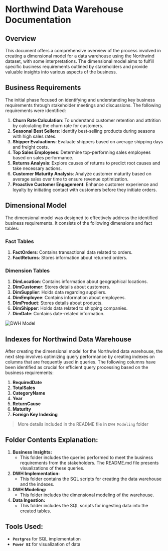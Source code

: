 # **Northwind Data Warehouse Documentation**

## **Overview**

This document offers a comprehensive overview of the process involved in creating a dimensional model for a data warehouse using the Northwind dataset, with some interpretations. The dimensional model aims to fulfill specific business requirements outlined by stakeholders and provide valuable insights into various aspects of the business.

## **Business Requirements**

The initial phase focused on identifying and understanding key business requirements through stakeholder meetings and discussions. The following requirements were identified:

1. **Churn Rate Calculation**: To understand customer retention and attrition by calculating the churn rate for customers.
2. **Seasonal Best Sellers**: Identify best-selling products during seasons with high sales rates.
3. **Shipper Evaluations**: Evaluate shippers based on average shipping days and freight costs.
4. **Top Sales Employees**: Determine top-performing sales employees based on sales performance.
5. **Returns Analysis**: Explore causes of returns to predict root causes and take necessary actions.
6. **Customer Maturity Analysis**: Analyze customer maturity based on average sales over time to ensure revenue optimization.
7. **Proactive Customer Engagement**: Enhance customer experience and loyalty by initiating contact with customers before they initiate orders.

## **Dimensional Model**

The dimensional model was designed to effectively address the identified business requirements. It consists of the following dimensions and fact tables:

### **Fact Tables**

1. **FactOrders**: Contains transactional data related to orders.
2. **FactReturns**: Stores information about returned orders.

### **Dimension Tables**

1. **DimLocation**: Contains information about geographical locations.
2. **DimCustomer**: Stores details about customers.
3. **DimSupplier**: Holds data regarding suppliers.
4. **DimEmployee**: Contains information about employees.
5. **DimProduct**: Stores details about products.
6. **DimShipper**: Holds data related to shipping companies.
7. **DimDate**: Contains date-related information.

![DWH Model](https://github.com/mennamamdouh/Northwind-DWH-Modeling-and-Business-Insights/assets/155321343/53b17696-6754-4882-ace6-de7cc14d06f1)


## **Indexes for Northwind Data Warehouse**

After creating the dimensional model for the Northwind data warehouse, the next step involves optimizing query performance by creating indexes on columns that are frequently used in queries. The following columns have been identified as crucial for efficient query processing based on the business requirements:

1. **RequiredDate**
2. **TotalSales**
3. **CategoryName**
4. **Year**
5. **ReturnCause**
6. **Maturity**
7. **Foreign Key Indexing**
> More details included in the README file in `DWH Modeling` folder

## **Folder Contents Explanation:**

1. **Business Insights:**
    - This folder includes the queries performed to meet the business requirements from the stakeholders. The README.md file presents visualizations of these queries.
2. **DWH Implementation:**
    - This folder contains the SQL scripts for creating the data warehouse and the indexes.
3. **DWH Modeling:**
    - This folder includes the dimensional modeling of the warehouse.
4. **Data Ingestion:**
    - This folder includes the SQL scripts for ingesting data into the created tables.

## **Tools Used:**

- **`Postgres`** for SQL implementation
- **`Power BI`** for visualization of data
